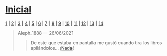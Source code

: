 # [Inicial](./index.md)

[1](dia1.md) | [2](dia2.md) | [3](dia3.md) | [4](dia4.md) | [5](dia5.md) | [6](dia6.md) | [7](dia7.md) | [8](dia8.md) | [9](dia9.md) | [10](dia10.md) | [11](dia11.md) | [12](dia12.md) | [13](dia13.md) | [14](dia14.md)

> Aleph_1888 — 26/06/2021
>> De este que estaba en pantalla me gustó cuando tira los libros apilándolos... ¡[Nada](https://es.wikipedia.org/wiki/Nada)!